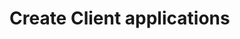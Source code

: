 # Create Client applications

<!-- https://docs.microsoft.com/en-us/dynamics365/customer-engagement/developer/connect-customer-engagement

This is mostly an orientation topic.
S/b the topic about Creating clients application 
It should introduce the discovery services and authentication

-->
